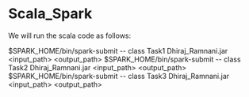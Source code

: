 # Scala_Spark

We will run the scala code as follows:

$SPARK_HOME/bin/spark-submit -- class Task1 Dhiraj_Ramnani.jar <input_path> <output_path>
$SPARK_HOME/bin/spark-submit -- class Task2 Dhiraj_Ramnani.jar <input_path> <output_path>
$SPARK_HOME/bin/spark-submit -- class Task3 Dhiraj_Ramnani.jar <input_path> <output_path>
